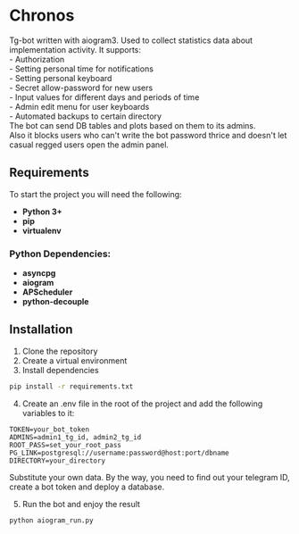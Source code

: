 # Chronos
Tg-bot written with aiogram3. Used to collect statistics data about implementation activity. It supports: <br>-
Authorization <br>- Setting personal time for notifications <br>- Setting personal keyboard <br>- Secret allow-password for new users <br>-
Input values for different days and periods of time <br>- Admin edit menu for user keyboards <br>- Automated backups to certain directory <br>
The bot can send DB tables and plots based on them to its admins. <br>
Also it blocks users who can't write the bot password thrice and doesn't let casual regged users open the admin panel.

## Requirements
To start the project you will need the following:

- **Python 3+**
- **pip**
- **virtualenv**

### Python Dependencies:
- **asyncpg**
- **aiogram**
- **APScheduler**
- **python-decouple**
  
## Installation
1. Clone the repository
2. Create a virtual environment
3. Install dependencies
```sh
pip install -r requirements.txt
```
4. Create an .env file in the root of the project and add the following variables to it:
```
TOKEN=your_bot_token
ADMINS=admin1_tg_id, admin2_tg_id
ROOT_PASS=set_your_root_pass
PG_LINK=postgresql://username:password@host:port/dbname
DIRECTORY=your_directory
```
Substitute your own data. By the way, you need to find out your telegram ID, create a bot token and deploy a database.

5. Run the bot and enjoy the result
```sh
python aiogram_run.py
```
